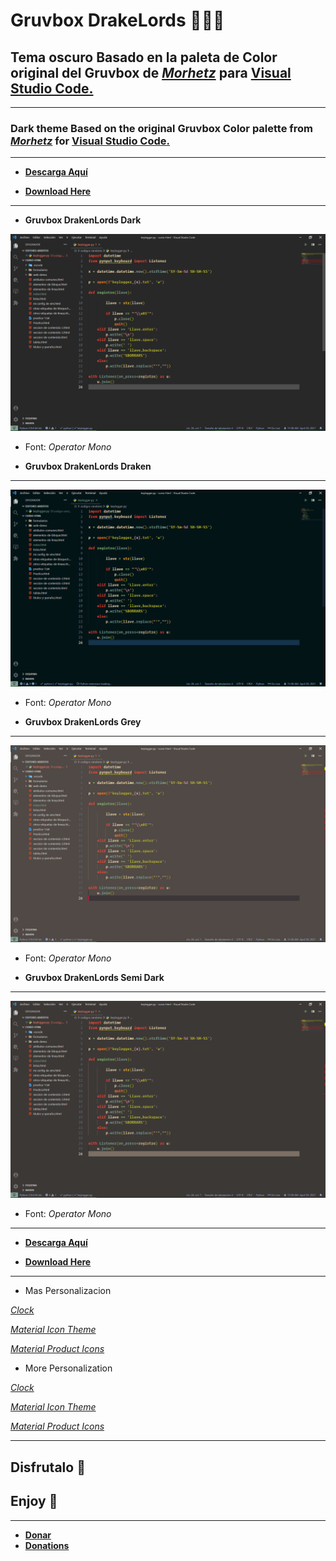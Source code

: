 # Gruvbox DrakeLords 🐲🐲🐲

## Tema oscuro Basado en la paleta de Color original del Gruvbox de [*Morhetz*](https://github.com/morhetz/gruvbox "tema original") para [**Visual Studio Code.**](https://marketplace.visualstudio.com/items?itemName=DrakenLords.gruvbox-draken-lords "Tema para descargar desde MarketPlace")
___

### Dark theme Based on the original Gruvbox Color palette from [*Morhetz*](https://github.com/morhetz/gruvbox "Original Theme") for [**Visual Studio Code.**](https://marketplace.visualstudio.com/items?itemName=DrakenLords.gruvbox-draken-lords "download from marketplace")
___

* [**Descarga Aquí**](https://marketplace.visualstudio.com/items?itemName=DrakenLords.gruvbox-draken-lords)

* [**Download Here**](https://marketplace.visualstudio.com/items?itemName=DrakenLords.gruvbox-draken-lords)

___
* **Gruvbox DrakenLords Dark**

![Dark](https://raw.githubusercontent.com/Drakenlords/Gruvbox-DrakenLords/main/images/Dark.png "original")
* Font: *Operator Mono*

* **Gruvbox DrakenLords Draken**
___
![Dark Draken](https://raw.githubusercontent.com/Drakenlords/Gruvbox-DrakenLords/main/images/dark%20draken.png "My Custom")
* Font: *Operator Mono*

* **Gruvbox DrakenLords Grey**
___
![Grey](https://raw.githubusercontent.com/Drakenlords/Gruvbox-DrakenLords/main/images/grey.png "original")
* Font: *Operator Mono*

* **Gruvbox DrakenLords Semi Dark**
___
![Semi Dark](https://raw.githubusercontent.com/Drakenlords/Gruvbox-DrakenLords/main/images/semi%20dark.png "original")
* Font: *Operator Mono*
___
* [**Descarga Aquí**](https://marketplace.visualstudio.com/items?itemName=DrakenLords.gruvbox-draken-lords)

* [**Download Here**](https://marketplace.visualstudio.com/items?itemName=DrakenLords.gruvbox-draken-lords)
___
* Mas Personalizacion 

[*Clock*](https://marketplace.visualstudio.com/items?itemName=angelo-breuer.clock) 

[*Material Icon Theme*](https://marketplace.visualstudio.com/items?itemName=PKief.material-icon-theme)

[*Material Product Icons*](https://marketplace.visualstudio.com/items?itemName=PKief.material-product-icons)

* More Personalization
 
[*Clock*](https://marketplace.visualstudio.com/items?itemName=angelo-breuer.clock) 

[*Material Icon Theme*](https://marketplace.visualstudio.com/items?itemName=PKief.material-icon-theme)

[*Material Product Icons*](https://marketplace.visualstudio.com/items?itemName=PKief.material-product-icons)

___
## **Disfrutalo 🐲**

## **Enjoy 🐲**
___

* [**Donar**](https://paypal.me/drakendoncion?locale.x=es_XC "Paypal")
* [**Donations**](https://paypal.me/drakendoncion?locale.x=es_XC "Paypal")
